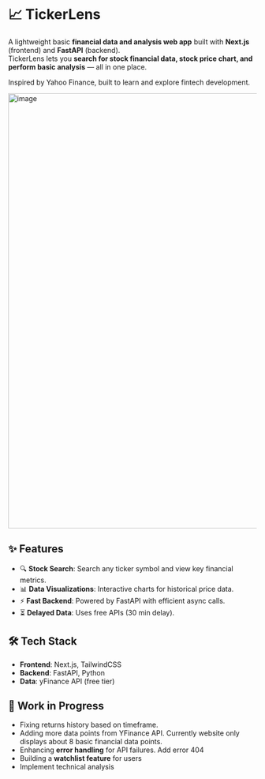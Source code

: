 # 📈 TickerLens
A lightweight basic **financial data and analysis web app** built with **Next.js** (frontend) and **FastAPI** (backend).  
TickerLens lets you **search for stock financial data, stock price chart, and perform basic analysis** — all in one place.

Inspired by Yahoo Finance, built to learn and explore fintech development.

<img width="1899" height="881" alt="image" src="https://github.com/user-attachments/assets/68e99b0f-40f3-4f84-b3f4-4ce2390d8545" />


## ✨ Features
- 🔍 **Stock Search**: Search any ticker symbol and view key financial metrics.
- 📊 **Data Visualizations**: Interactive charts for historical price data.
- ⚡ **Fast Backend**: Powered by FastAPI with efficient async calls.
- ⏳ **Delayed Data**: Uses free APIs (30 min delay).

## 🛠 Tech Stack
- **Frontend**: Next.js, TailwindCSS
- **Backend**: FastAPI, Python
- **Data**: yFinance API (free tier)

## 🚧 Work in Progress
- Fixing returns history based on timeframe.
- Adding more data points from YFinance API. Currently website only displays about 8 basic financial data points.
- Enhancing **error handling** for API failures. Add error 404
- Building a **watchlist feature** for users
- Implement technical analysis
  

